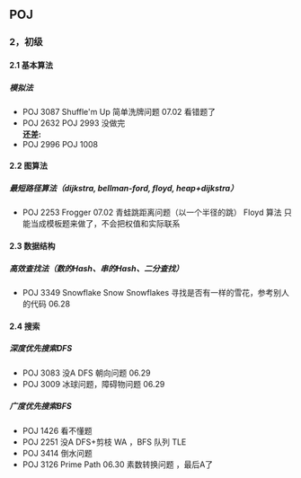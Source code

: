 
## POJ
### 2，初级
#### 2.1 基本算法
##### 模拟法
* POJ 3087 Shuffle'm Up  简单洗牌问题   07.02  看错题了
* POJ 2632 POJ 2993 没做完<br>
**还差:**
* POJ 2996  POJ 1008 

#### 2.2 图算法
##### 最短路径算法（dijkstra, bellman-ford, floyd, heap+dijkstra）
* POJ 2253 Frogger 07.02  青蛙跳距离问题（以一个半径的跳） Floyd 算法  只能当成模板题来做了，不会把权值和实际联系  

#### 2.3 数据结构
##### 高效查找法（数的Hash、串的Hash、二分查找）
* POJ 3349 Snowflake Snow Snowflakes 寻找是否有一样的雪花，参考别人的代码  06.28

#### 2.4 搜索
##### 深度优先搜索DFS
* POJ 3083 没A DFS 朝向问题     06.29
* POJ 3009 冰球问题，障碍物问题     06.29

##### 广度优先搜索BFS
* POJ 1426 看不懂题
* POJ 2251 没A   DFS+剪枝  WA ，BFS 队列 TLE
* POJ 3414 倒水问题
* POJ 3126 Prime Path  06.30   素数转换问题 ，最后A了
